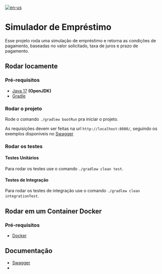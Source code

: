 [![en-us](https://img.shields.io/badge/lang-en--us-red.svg)](https://github.com/yasmindias/loan-simulator/blob/master/README.en.md)

# Simulador de Empréstimo #
Esse projeto roda uma simulação de empréstimo e retorna as condições de pagamento, baseadas no valor solicitado, taxa de juros e prazo de pagamento.

## Rodar locamente
### Pré-requisitos
- [Java 17](https://jdk.java.net/archive/) **(OpenJDK)**
- [Gradle](https://gradle.org/install/)

### Rodar o projeto
Rode o comando ```./gradlew bootRun``` pra iniciar o projeto.

As requisições devem ser feitas na url ``http://localhost:8080/``, seguindo os exemplos disponíveis no [Swagger](http://localhost:8080/swagger-ui/index.html)

### Rodar os testes
#### Testes Unitários
Para rodar os testes use o comando ```./gradlew clean test```.

#### Testes de Integração
Para rodar os testes de integração use o comando ```./gradlew clean integrationTest```.

## Rodar em um Container Docker
### Pré-requisitos
- [Docker](https://www.docker.com/products/docker-desktop/)



## Documentação
- [Swagger](http://localhost:3000/swagger-ui/index.html)
- 
